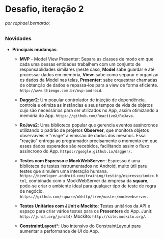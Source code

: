 # Desafio, iteração 2
###### por raphael.bernardo:

### **Novidades** ###

- __Principais mudanças__:
  * __MVP__ - Model View Presenter: Separa as classes de modo em que cada uma dessas entidades trabalhem com um conjunto de responsablidades similares (neste caso, __Model__ sabe guardar e até processar dados em memória, __View__: sabe como separar e organizar os dados da Model nas telas, __Presenter__: sabe orquestrar chamadas de obtenção de dados e repassa-los para a view de forma eficiente. `http://www.thiengo.com.br/mvp-android`.
  
  * __Dagger2__: Um popular controlador de injeção de dependência, controla e otimiza as instâncias e seus tempos de vida de objetos cujo são necessários para ser utilizados no App, assim otimizando a memória do App. `https://github.com/ReactiveX/RxJava`.
  
  * __RxJava2__: Uma biblioteca popular que gerencia eventos assíncronos utilizando o padrão de projetos __Observer__, que monitora objetos observáveis e "reage" à emissão de dados dos mesmos. Essa "reação" entrega ao programador precisamente o momento em que esses dados esperados são recebidos, facilitando assim o fluxo assíncrono do App. `https://google.github.io/dagger/`.
  
  * __Testes com Espresso e MockWebServer:__: Espresso é uma biblioteca de testes instrumentados no Android, muito útil para testes que simulem uma interação humana. `https://developer.android.com/training/testing/espresso/index.html`, combinado com o MockWebServer da empresa da __square__, pode-se criar o ambiente ideal para qualquer tipo de teste de regra de negócio. `https://github.com/square/okhttp/tree/master/mockwebserver`.
  
  * __Testes Unitários com JUnit e Mockito__: Testes unitários da API e espaço para criar vários testes para os __Presenters__ do App. Junit: `http://junit.org/junit4/` Mockito: `http://site.mockito.org/`.

  * __ConstraintLayout__*: Uso intensivo do ConstraintLayout para aumentar a performance de UI do App.